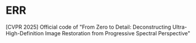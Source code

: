 # ERR
[CVPR 2025] Official code of "From Zero to Detail: Deconstructing Ultra-High-Definition Image Restoration from Progressive Spectral Perspective"
